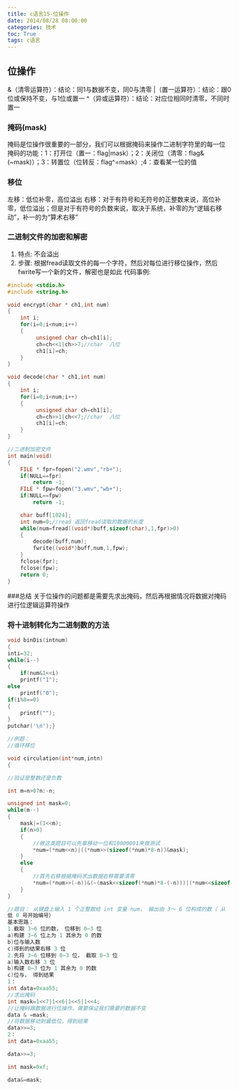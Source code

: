 ```yaml
---
title: c语言15-位操作
date: 2014/08/28 08:00:00
categories: 技术
toc: True
tags: c语言
---
```

## 位操作
&（清零运算符）：结论：同1与数据不变，同0与清零
|（置一运算符）：结论：跟0位或保持不变，与1位或置一
^（异或运算符）：结论：对应位相同时清零，不同时置一

### 掩码(mask)
掩码是位操作很重要的一部分，我们可以根据掩码来操作二进制字符里的每一位
掩码的功能：1：打开位（置一：flag|mask）；2：关闭位（清零：flag&(~mask)）；3：转置位（位转反：flag^=mask）;4：查看某一位的值

### 移位
左移：低位补零，高位溢出
右移：对于有符号和无符号的正整数来说，高位补零，低位溢出；但是对于有符号的负数来说，取决于系统，补零的为“逻辑右移动”，补一的为“算术右移”

### 二进制文件的加密和解密
1. 特点: 不会溢出
2. 步骤: 根据fread读取文件的每一个字符，然后对每位进行移位操作，然后fwrite写一个新的文件，解密也是如此
代码事例:
```c++
#include <stdio.h>
#include <string.h>

void encrypt(char * ch1,int num)
{
    int i;
    for(i=0;i<num;i++)
    {
         unsigned char ch=ch1[i];
         ch=ch<<1|ch>>7;//char  八位
         ch1[i]=ch;
    }
}

void decode(char * ch1,int num)
{
    int i;
    for(i=0;i<num;i++)
    {
         unsigned char ch=ch1[i];
         ch=ch>>1|ch<<7;//char  八位
         ch1[i]=ch;
    }
}

//二进制加密文件
int main(void)
{
    FILE * fpr=fopen("2.wmv","rb+");
    if(NULL==fpr)
        return -1;
    FILE * fpw=fopen("3.wmv","wb+");
    if(NULL==fpw)
        return -1;

    char buff[1024];
    int num=0;//read 返回fread读取的数据的长度
    while(num=fread((void*)buff,sizeof(char),1,fpr)>0)
    {
        decode(buff,num);
        fwrite((void*)buff,num,1,fpw);
    }
    fclose(fpr);
    fclose(fpw);
    return 0;
}
```


###总结
关于位操作的问题都是需要先求出掩码，然后再根据情况将数据对掩码进行位逻辑运算符操作


### 将十进制转化为二进制数的方法
```c
void binDis(intnum)
{
inti=32;
while(i--)
{
    if(num&1<<i)
    printf("1");
else
    printf("0");
if(i%8==0)
{
    printf("");
}
putchar('\n');}

//例题：
//循环移位

void circulation(int*num,intn)
{

//验证是整数还是负数

int m=n>0?n:-n;

unsigned int mask=0;
while(m--)
{
    mask|=(1<<m);
    if(n>0)
    {
        //做这类题目可以先拿移动一位和10000001来做测试
        *num=(*num<<n)|((*num>>(sizeof(*num)*8-n))&mask);
    }
    else
    {
        //首先右移根据掩码求出数据右移需要清零
        *num=(*num>>(-n))&(~(mask<<sizeof(*num)*8-(-n)))|(*num<<sizeof(*num)*8-(-n));
    }
}

//题目： 从键盘上输入 1 个正整数给 int 变量 num， 输出由 3～ 6 位构成的数（ 从
低 0 号开始编号）
基本思路：
1.截取 3~6 位的数， 位移到 0~3 位
a)构建 3~6 位上为 1 其余为 0 的数
b)位与输入数
c)得到的结果右移 3 位
2.先将 3~6 位移到 0~3 位， 截取 0~3 位
a)输入数右移 3 位
b)构建 0~3 位为 1 其余为 0 的数
c)位与， 得到结果
1： 
int data=0xaa55;
//求出掩码 
int mask=1<<7|1<<6|1<<5|1<<4;
//让掩码跟数据进行位操作，需要保证我们需要的数据不变
data & =mask; 
//将数据移动到最低位，得到结果
data>>=3;  
2：
int data=0xaa55;

data>>=3;

int mask=0xf;  

data&=mask;
```
